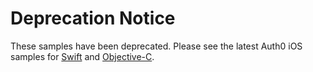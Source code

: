 # Deprecation Notice

These samples have been deprecated. Please see the latest Auth0 iOS samples for [Swift](https://github.com/auth0-samples/auth0-ios-swift-v2-sample) and [Objective-C](https://github.com/auth0-samples/auth0-ios-objc-sample).

